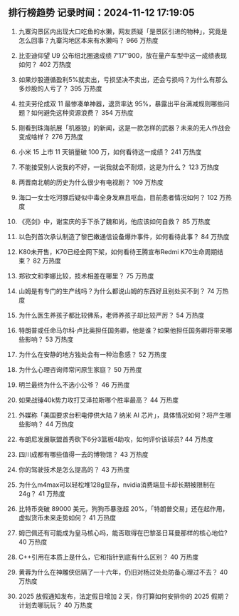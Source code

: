 
## 排行榜趋势 记录时间：2024-11-12 17:19:05
  
  1. 九寨沟景区内出现大口吃鱼的水獭，网友质疑「是景区引进的物种」，究竟是怎么回事？九寨沟地区本来有水獭吗？ 966 万热度
    
  2. 比亚迪仰望 U9 公布纽北圈速成绩 7’17’’900，放在量产车型中这一成绩表现如何？ 402 万热度
    
  3. 如果炒股遵循盈利5%就卖出，亏损坚决不卖出，还会亏损吗？为什么有那么多炒股的人亏了？ 395 万热度
    
  4. 拉夫劳伦成双 11 最惨凑单神器，退货率达 95%，暴露出平台满减规则哪些问题？如何避免这种资源浪费？ 354 万热度
    
  5. 刚看到珠海航展「机器狼」的新闻，这是一款怎样的武器？未来的无人作战会变成啥样？ 276 万热度
    
  6. 小米 15 上市 11 天销量破 100 万，如何看待这一成绩？ 241 万热度
    
  7. 不能接受别人说我的不好，一说我就会不耐烦，这是为什么？ 123 万热度
    
  8. 两晋南北朝的历史为什么很少有电视剧？ 109 万热度
    
  9. 海口一女士吃河豚后疑似中毒全身发麻且呕血，目前患者情况如何？ 102 万热度
    
  10. 《亮剑》中，谢宝庆的手下杀了魏和尚，他应该如何自救？ 85 万热度
    
  11. 以色列首次承认制造了黎巴嫩通信设备爆炸事件，如何看待此事？ 84 万热度
    
  12. K80未开售，K70已经全网下架，如何看待王腾宣布Redmi K70生命周期结束？ 82 万热度
    
  13. 郑钦文和李娜比较，技术相差在哪里？ 75 万热度
    
  14. 山姆是有专门的生产线吗？为什么都说山姆的东西好且别处买不到？ 74 万热度
    
  15. 为什么医生养孩子都比较佛系，老师养孩子却比较严厉？ 54 万热度
    
  16. 特朗普或任命马尔科·卢比奥担任国务卿，他是谁？如果他担任国务卿将带来哪些影响？ 53 万热度
    
  17. 为什么在安静的地方独处会有一种治愈感？ 52 万热度
    
  18. 为什么心理咨询师常问原生家庭？ 50 万热度
    
  19. 明兰最终为什么不选小公爷？ 46 万热度
    
  20. 如果战锤40k势力攻打艾泽拉斯哪个胜率最高？ 44 万热度
    
  21. 外媒称「美国要求台积电停供大陆 7 纳米 AI 芯片」，具体情况如何？将产生哪些影响？ 44 万热度
    
  22. 布朗尼发展联盟首秀砍下6分3篮板4助攻，如何评价该球员? 44 万热度
    
  23. 四川成都有哪些值得一去的博物馆？ 43 万热度
    
  24. 你的驾驶技术是怎么提高的？ 43 万热度
    
  25. 为什么m4max可以轻松堆128g显存，nvidia消费端显卡却长期被限制在24g？ 41 万热度
    
  26. 比特币突破 89000 美元，狗狗币暴涨超 20%，「特朗普交易」还在起作用，虚拟货币未来走势如何？ 41 万热度
    
  27. 姆巴佩还有可能成为皇马核心吗，能否取得在巴黎圣日耳曼那样的核心地位? 40 万热度
    
  28. C++引用在本质上是什么，它和指针到底有什么区别？ 40 万热度
    
  29. 黄蓉为什么在神雕侠侣隔了一十六年，仍旧对杨过处处防备心理过不去？ 40 万热度
    
  30. 2025 放假通知发布，法定假日增加 2 天，你打算如何安排你的 2025 假期？计划去哪玩玩？ 40 万热度
    